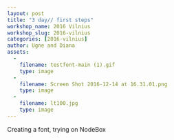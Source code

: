 ```yaml
---
layout: post
title: "3 day// first steps"
workshop_name: 2016 Vilnius
workshop_slug: 2016-vilnius
categories: [2016-vilnius]
author: Ugne and Diana 
assets:
  -
    filename: testfont-main (1).gif
    type: image
  -
    filename: Screen Shot 2016-12-14 at 16.31.01.png
    type: image
  -
    filename: lt100.jpg
    type: image
---
```

Creating a font, trying on NodeBox
